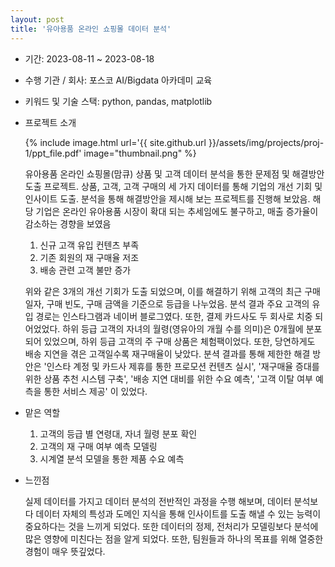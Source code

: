 ```yaml
---
layout: post
title: '유아용품 온라인 쇼핑몰 데이터 분석'
---
```



- 기간: 2023-08-11 ~ 2023-08-18
- 수행 기관 / 회사: 포스코 AI/Bigdata 아카데미 교육
- 키워드 및 기술 스택: python, pandas, matplotlib
- 프로젝트 소개

    {% include image.html url='{{ site.github.url }}/assets/img/projects/proj-1/ppt_file.pdf' image="thumbnail.png" %}

    유아용품 온라인 쇼핑몰(맘큐) 상품 및 고객 데이터 분석을 통한 문제점 및 해결방안 도출 프로젝트.
    상품, 고객, 고객 구매의 세 가지 데이터를 통해 기업의 개선 기회 및 인사이트 도출. 분석을 통해 해결방안을 제시해 보는 프로젝트를 진행해 보았음.
    해당 기업은 온라인 유아용품 시장이 확대 되는 추세임에도 불구하고, 매출 증가율이 감소하는 경향을 보였음

    1. 신규 고객 유입 컨텐츠 부족
    2. 기존 회원의 재 구매율 저조
    3. 배송 관련 고객 불만 증가
   
    위와 같은 3개의 개선 기회가 도출 되었으며, 이를 해결하기 위해 고객의 최근 구매 일자, 구매 빈도, 구매 금액을 기준으로 등급을 나누었음. 분석 결과 주요 고객의 유입 경로는 인스타그램과 네이버 블로그였다. 또한, 결제 카드사도 두 회사로 치중 되어었었다.
    하위 등급 고객의 자녀의 월령(영유아의 개월 수를 의미)은 0개월에 분포 되어 있었으며, 하위 등급 고객의 주 구매 상품은 체험팩이었다.
    또한, 당연하게도 배송 지연을 겪은 고객일수록 재구매율이 낮았다. 분셕 결과를 통해 제한한 해결 방안은 '인스타 계정 및 카드사 제휴를 통한 프로모션 컨텐츠 실시', '재구매율 증대를 위한 상품 추천 시스템 구축', '배송 지연 대비를 위한 수요 예측', '고객 이탈 여부 예측을 통한 서비스 제공' 이 있었다.

- 맡은 역할
  
    1. 고객의 등급 별 연령대, 자녀 월령 분포 확인
    2. 고객의 재 구매 여부 예측 모델링
    3. 시계열 분석 모델을 통한 제품 수요 예측
   
- 느낀점
    
    실제 데이터를 가지고 데이터 분석의 전반적인 과정을 수행 해보며, 데이터 분석보다 데이터 자체의 특성과 도메인 지식을 통해 인사이트를 도출 해낼 수 있는 능력이 중요하다는 것을 느끼게 되었다. 또한 데이터의 정제, 전처리가 모델링보다 분석에 많은 영향에 미친다는 점을 알게 되었다. 또한, 팀원들과 하나의 목표를 위해 열중한 경험이 매우 뜻깊었다.
     




